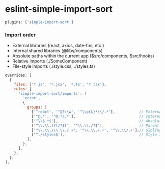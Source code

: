 # eslint-simple-import-sort

```js
plugins: ['simple-import-sort']
```

### Import order
- External libraries (react, axios, date-fns, etc.)
- Internal shared libraries (@libs/components)
- Absolute paths within the current app ($src/components, $src/hooks)
- Relative imports (./SomeComponent)
- File-style imports (./style.css, ./styles.ts)

```js
overrides: [
  {
    files: ['*.js', '*.jsx', '*.ts', '*.tsx'],
    rules: {
      'simple-import-sort/imports': [
        'error',
        {
          groups: [
            ['^react', '^@?\\w', '^\\p{L}*\\/.*'],           // External libraries
            ['^@.*', '^@.*/.*'],                             // Internal shared libs (@libs/...)
            ['^\\$.*$'],                                     // Absolute imports ($src/...)
            ['^\\.\\.(?!/?$)', '^\\.\\./?$'],                // Parent relative imports
            ['^\\.\\./\\.\\./.+', '^\\.\\./.+', '^\\.\\/.+'],// Sibling relative imports
            ['^./styles$'],                                  // Style imports
          ],
        },
      ],
    },
  },
],
```
